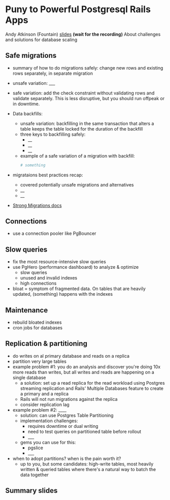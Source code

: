 # Puny to Powerful Postgresql Rails Apps

Andy Atkinson (Fountain)
[slides](https://speakerdeck.com/andyatkinson/puny-to-powerful-postgresql-rails-apps)
**(wait for the recording)**
About challenges and solutions for database scaling

## Safe migrations

- summary of how to do migrations safely: change new rows and existing rows separately, in separate migration
- unsafe variation: \_\_\_
- safe variation: add the check constraint without validating rows and validate separately.
  This is less disruptive, but you should run offpeak or in downtime.
- Data backfills:

  - unsafe variation: backfilling in the same transaction that alters a table keeps the table locked for the duration of the backfill
  - three keys to backfilling safely:
    - \_\_
    - \_\_
    - \_\_
  - example of a safe variation of a migration with backfill:
    ```ruby
    # something
    ```

- migrataions best practices recap:
  - covered potentially unsafe migrations and alternatives
  - \_\_
  - \_\_
- [Strong Migrations docs](https://www.rubydoc.info/gems/strong_migrations/0.3.1)

## Connections

- use a connection pooler like PgBouncer

## Slow queries

- fix the most resource-intensive slow queries
- use PgHero (performance dashboard) to analyze & optimize
  - slow queries
  - unused and invalid indexes
  - high connections
- bloat = symptom of fragmented data. On tables that are heavily updated, (something) happens with the indexes

## Maintenance

- rebuild bloated indexes
- cron jobs for databases

## Replication & partitioning

- do writes on al primary database and reads on a replica
- partition very large tables
- example problem #1: you do an analysis and discover you're doing 10x more reads than writes, but all writes and reads are happening on a single database
  - a solution: set up a read replica for the read workload using Postgres streaming replication and Rails' Multiple Databases feature to create a primary and a replica
  - Rails will not run migrations against the replica
  - consider replication lag
- example problem #2: \_\_\_\_
  - solution: can use Postgres Table Partitioning
  - implementation challenges:
    - requires downtime or dual writing
    - need to test queries on partitioned table before rollout
    - \_\_\_
  - gems you can use for this:
    - pgslice
    - \_\_\_
- when to adopt partitions? when is the pain worth it?
  - up to you, but some candidates: high-write tables, most heavily written & queried tables where there's a natural way to batch the data together

## Summary slides
